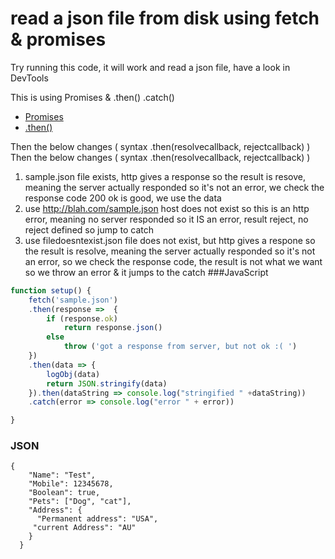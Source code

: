 # read a json file from disk using fetch & promises
Try running this code,  it will work and read a json file, have a look in DevTools

This is using Promises & .then() .catch()
* [Promises](https://developer.mozilla.org/en-US/docs/Web/JavaScript/Guide/Using_promises)
* [.then()](https://developer.mozilla.org/en-US/docs/Web/JavaScript/Reference/Global_Objects/Promise/then)

Then the below changes  ( syntax .then(resolvecallback, rejectcallback) )
Then the below changes  ( syntax .then(resolvecallback, rejectcallback) )
1.  sample.json  file exists, http gives a response so the result is resove,
    meaning the server actually responded so it's not an error,
    we check the response code 200 ok is good,  we use the data
2.  use http://blah.com/sample.json   host does not exist so this is an http error, 
    meaning no server responded so it IS an error, 
    result reject, no reject defined so jump to catch
3.  use filedoesntexist.json  file does not exist, but http gives a respone so the result is resolve, 
    meaning the server actually responded so it's not an error,
    so we check the response code, the result is not what we want so we throw an error & it jumps to the catch
###JavaScript
```JavaScript
function setup() {
    fetch('sample.json')
    .then(response =>  {
        if (response.ok)
            return response.json()
        else 
            throw ('got a response from server, but not ok :( ')  
    })
    .then(data => {
        logObj(data)
        return JSON.stringify(data)
    }).then(dataString => console.log("stringified " +dataString))
    .catch(error => console.log("error " + error))

}
```
### JSON
```JavaScro[t
{
    "Name": "Test",
    "Mobile": 12345678,
    "Boolean": true,
    "Pets": ["Dog", "cat"],
    "Address": {
      "Permanent address": "USA",
     "current Address": "AU"
    }
  }
```
